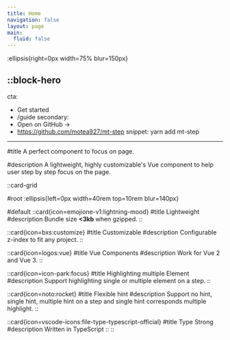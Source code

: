 ```yaml
---
title: Home
navigation: false
layout: page
main:
  fluid: false
---
```


:ellipsis{right=0px width=75% blur=150px}

::block-hero
---
cta:
  - Get started
  - /guide
secondary:
  - Open on GitHub →
  - https://github.com/motea927/mt-step
snippet: yarn add mt-step
---

#title
A perfect component to focus on page.

#description
A lightweight, highly customizable's Vue component to help user step by step focus on the page.

::card-grid


#root
:ellipsis{left=0px width=40rem top=10rem blur=140px}

#default
  ::card{icon=emojione-v1:lightning-mood}
  #title
  Lightweight
  #description
  Bundle size **<3kb** when gzipped.
  ::

  ::card{icon=bxs:customize}
  #title
  Customizable
  #description
  Configurable z-index to fit any project.
  ::

  ::card{icon=logos:vue}
  #title
  Vue Components
  #description
  Work for Vue 2 and Vue 3.
  ::

  ::card{icon=icon-park:focus}
  #title
  Highlighting multiple Element
  #description
  Support highlighting single or multiple element on a step.
  ::

  ::card{icon=noto:rocket}
  #title
  Flexible hint
  #description
  Support no hint, single hint, multiple hint on a step and single hint corresponds multiple highlight.
  ::

  ::card{icon=vscode-icons:file-type-typescript-official}
  #title
  Type Strong
  #description
  Written in TypeScript
  ::
::
